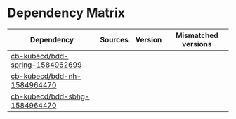 # Dependency Matrix

Dependency | Sources | Version | Mismatched versions
---------- | ------- | ------- | -------------------
[cb-kubecd/bdd-spring-1584962699](https://github.com/cb-kubecd/bdd-spring-1584962699.git) |  | []() | 
[cb-kubecd/bdd-nh-1584964470](https://github.com/cb-kubecd/bdd-nh-1584964470.git) |  | []() | 
[cb-kubecd/bdd-sbhg-1584964470](https://github.com/cb-kubecd/bdd-sbhg-1584964470.git) |  | []() | 
